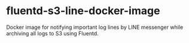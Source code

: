 # fluentd-s3-line-docker-image
Docker image for notifying important log lines by LINE messenger while archiving all logs to S3 using Fluentd.
